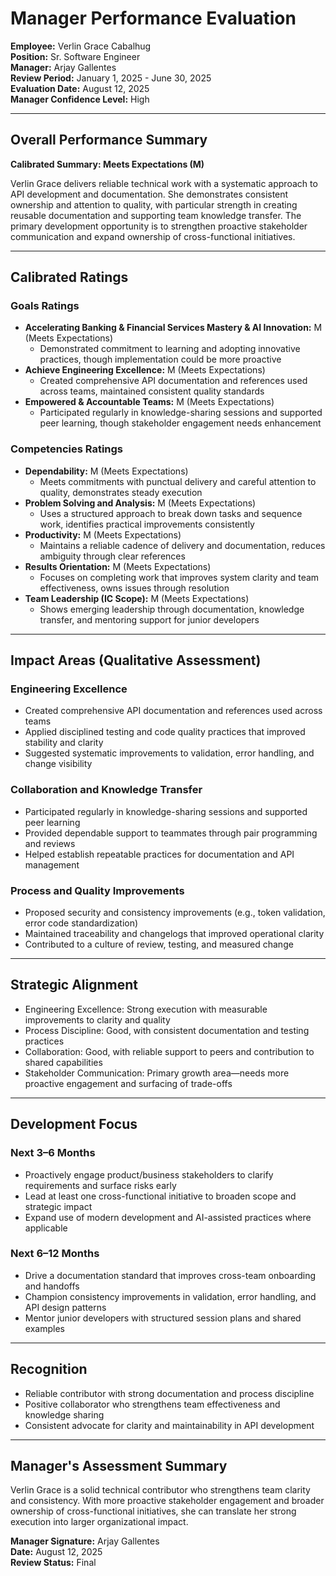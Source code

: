 # Manager Performance Evaluation

**Employee:** Verlin Grace Cabalhug  
**Position:** Sr. Software Engineer  
**Manager:** Arjay Gallentes  
**Review Period:** January 1, 2025 - June 30, 2025  
**Evaluation Date:** August 12, 2025  
**Manager Confidence Level:** High

---

## Overall Performance Summary

**Calibrated Summary: Meets Expectations (M)**

Verlin Grace delivers reliable technical work with a systematic approach to API development and documentation. She demonstrates consistent ownership and attention to quality, with particular strength in creating reusable documentation and supporting team knowledge transfer. The primary development opportunity is to strengthen proactive stakeholder communication and expand ownership of cross-functional initiatives.

---

## Calibrated Ratings

### Goals Ratings
- **Accelerating Banking & Financial Services Mastery & AI Innovation:** M (Meets Expectations)
  - Demonstrated commitment to learning and adopting innovative practices, though implementation could be more proactive
- **Achieve Engineering Excellence:** M (Meets Expectations)
  - Created comprehensive API documentation and references used across teams, maintained consistent quality standards
- **Empowered & Accountable Teams:** M (Meets Expectations)
  - Participated regularly in knowledge-sharing sessions and supported peer learning, though stakeholder engagement needs enhancement

### Competencies Ratings
- **Dependability:** M (Meets Expectations)
  - Meets commitments with punctual delivery and careful attention to quality, demonstrates steady execution
- **Problem Solving and Analysis:** M (Meets Expectations)
  - Uses a structured approach to break down tasks and sequence work, identifies practical improvements consistently
- **Productivity:** M (Meets Expectations)
  - Maintains a reliable cadence of delivery and documentation, reduces ambiguity through clear references
- **Results Orientation:** M (Meets Expectations)
  - Focuses on completing work that improves system clarity and team effectiveness, owns issues through resolution
- **Team Leadership (IC Scope):** M (Meets Expectations)
  - Shows emerging leadership through documentation, knowledge transfer, and mentoring support for junior developers

---

## Impact Areas (Qualitative Assessment)

### Engineering Excellence
- Created comprehensive API documentation and references used across teams
- Applied disciplined testing and code quality practices that improved stability and clarity
- Suggested systematic improvements to validation, error handling, and change visibility

### Collaboration and Knowledge Transfer
- Participated regularly in knowledge-sharing sessions and supported peer learning
- Provided dependable support to teammates through pair programming and reviews
- Helped establish repeatable practices for documentation and API management

### Process and Quality Improvements
- Proposed security and consistency improvements (e.g., token validation, error code standardization)
- Maintained traceability and changelogs that improved operational clarity
- Contributed to a culture of review, testing, and measured change

---

## Strategic Alignment
- Engineering Excellence: Strong execution with measurable improvements to clarity and quality
- Process Discipline: Good, with consistent documentation and testing practices
- Collaboration: Good, with reliable support to peers and contribution to shared capabilities
- Stakeholder Communication: Primary growth area—needs more proactive engagement and surfacing of trade-offs

---

## Development Focus

### Next 3–6 Months
- Proactively engage product/business stakeholders to clarify requirements and surface risks early
- Lead at least one cross-functional initiative to broaden scope and strategic impact
- Expand use of modern development and AI-assisted practices where applicable

### Next 6–12 Months
- Drive a documentation standard that improves cross-team onboarding and handoffs
- Champion consistency improvements in validation, error handling, and API design patterns
- Mentor junior developers with structured session plans and shared examples

---

## Recognition
- Reliable contributor with strong documentation and process discipline
- Positive collaborator who strengthens team effectiveness and knowledge sharing
- Consistent advocate for clarity and maintainability in API development

---

## Manager's Assessment Summary
Verlin Grace is a solid technical contributor who strengthens team clarity and consistency. With more proactive stakeholder engagement and broader ownership of cross-functional initiatives, she can translate her strong execution into larger organizational impact.

**Manager Signature:** Arjay Gallentes  
**Date:** August 12, 2025  
**Review Status:** Final
